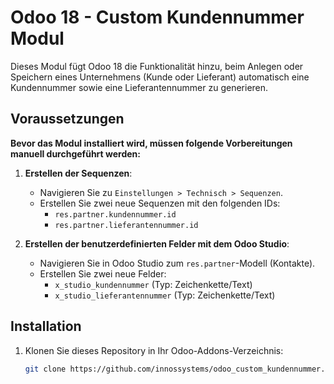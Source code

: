 # Odoo 18 - Custom Kundennummer Modul

Dieses Modul fügt Odoo 18 die Funktionalität hinzu, beim Anlegen oder Speichern eines Unternehmens (Kunde oder Lieferant) automatisch eine Kundennummer sowie eine Lieferantennummer zu generieren. 

## Voraussetzungen

**Bevor das Modul installiert wird, müssen folgende Vorbereitungen manuell durchgeführt werden:**

1. **Erstellen der Sequenzen**:
   - Navigieren Sie zu `Einstellungen > Technisch > Sequenzen`.
   - Erstellen Sie zwei neue Sequenzen mit den folgenden IDs:
     - `res.partner.kundennummer.id`
     - `res.partner.lieferantennummer.id`

2. **Erstellen der benutzerdefinierten Felder mit dem Odoo Studio**:
   - Navigieren Sie in Odoo Studio zum `res.partner`-Modell (Kontakte).
   - Erstellen Sie zwei neue Felder:
     - `x_studio_kundennummer` (Typ: Zeichenkette/Text)
     - `x_studio_lieferantennummer` (Typ: Zeichenkette/Text)

## Installation

1. Klonen Sie dieses Repository in Ihr Odoo-Addons-Verzeichnis:
   ```bash
   git clone https://github.com/innossystems/odoo_custom_kundennummer.git custom_kundennummer
